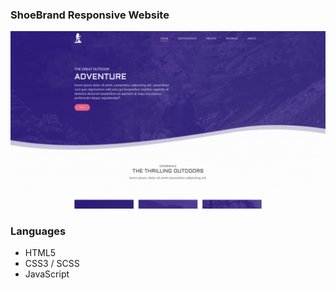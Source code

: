 ### ShoeBrand Responsive Website
![](https://github.com/chyna-gvng/j_codes-responsive-website/blob/main/output/output.gif)

### Languages
- HTML5
- CSS3 / SCSS
- JavaScript
